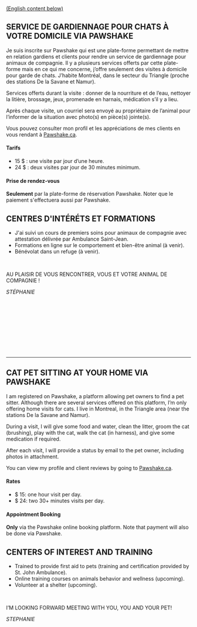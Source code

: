[(English content below)](#english-content)

## SERVICE DE GARDIENNAGE POUR CHATS À VOTRE DOMICILE VIA PAWSHAKE
Je suis inscrite sur Pawshake qui est une plate-forme permettant de mettre en relation gardiens et clients pour rendre un service de gardiennage pour animaux de compagnie. Il y a plusieurs services offerts par cette plate-forme mais en ce qui me concerne, j’offre seulement des visites à domicile pour garde de chats. J’habite Montréal, dans le secteur du Triangle (proche des stations De la Savane et Namur).

Services offerts durant la visite : donner de la nourriture et de l’eau, nettoyer la litière, brossage, jeux, promenade en harnais, médication s’il y a lieu.

Après chaque visite, un courriel sera envoyé au propriétaire de l’animal pour l’informer de la situation avec photo(s) en pièce(s) jointe(s).

Vous pouvez consulter mon profil et les appréciations de mes clients en vous rendant à [Pawshake.ca](https://fr.pawshake.ca/garde-animaux/montreal-qc/miaouuuuuuuuuu-3785857).

#### Tarifs	 
* 15 $ : une visite par jour d’une heure.
* 24 $ : deux visites par jour de 30 minutes minimum.

#### Prise de rendez-vous 
**Seulement** par la plate-forme de réservation Pawshake. Noter que le paiement s'effectuera aussi par Pawshake.

## CENTRES D'INTÉRÉTS ET FORMATIONS
* J'ai suivi un cours de premiers soins pour animaux de compagnie avec attestation délivrée par Ambulance Saint-Jean.
* Formations en ligne sur le comportement et bien-être animal (à venir).
* Bénévolat dans un refuge (à venir).

&nbsp;

AU PLAISIR DE VOUS RENCONTRER, VOUS ET VOTRE ANIMAL DE COMPAGNIE !

*STÉPHANIE*

&nbsp;

&nbsp;

&nbsp;

&nbsp;

&nbsp;

<hr/>

<a name="english-content"></a>

## CAT PET SITTING AT YOUR HOME VIA PAWSHAKE
I am registered on Pawshake, a platform allowing pet owners to find a pet sitter. Although there are several services offered on this platform, I’m only offering home visits for cats. I live in Montreal, in the Triangle area (near the stations De la Savane and Namur).

During a visit, I will give some food and water, clean the litter, groom the cat (brushing), play with the cat, walk the cat (in harness), and give some medication if required.

After each visit, I will provide a status by email to the pet owner, including photos in attachment.

You can view my profile and client reviews by going to [Pawshake.ca](https://en.pawshake.ca/petsitters/montreal-qc/miaouuuuuuuuuu-3785857).

#### Rates
* $ 15: one hour visit per day.
* $ 24: two 30+ minutes visits per day.

#### Appointment Booking
**Only** via the Pawshake online booking platform. Note that payment will also be done via Pawshake.

## CENTERS OF INTEREST AND TRAINING
* Trained to provide first aid to pets (training and certification provided by St. John Ambulance).
* Online training courses on animals behavior and wellness (upcoming).
* Volunteer at a shelter (upcoming).

&nbsp;

I’M LOOKING FORWARD MEETING WITH YOU, YOU AND YOUR PET!

*STEPHANIE*
